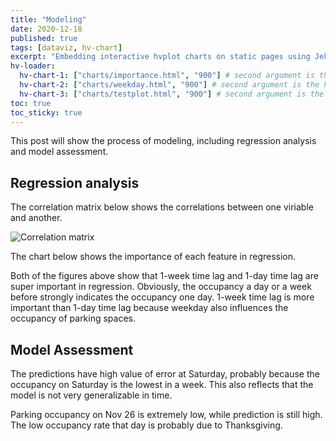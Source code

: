 ```yaml
---
title: "Modeling"
date: 2020-12-18
published: true
tags: [dataviz, hv-chart]
excerpt: "Embedding interactive hvplot charts on static pages using Jekyll."
hv-loader:
  hv-chart-1: ["charts/importance.html", "900"] # second argument is the height
  hv-chart-2: ["charts/weekday.html", "900"] # second argument is the height
  hv-chart-3: ["charts/testplot.html", "900"] # second argument is the height
toc: true
toc_sticky: true
---
```


This post will show the process of modeling, including regression analysis and model assessment.

## Regression analysis

The correlation matrix below shows the correlations between one viriable and another.

![Correlation matrix]({{site.url}}{{site.baseurl}}/assets/images/correlationmatrix.png)

The chart below shows the importance of each feature in regression.

<div id="hv-chart-1"></div>

Both of the figures above show that 1-week time lag and 1-day time lag are super important in regression. Obviously, the occupancy a day or a week before strongly indicates the occupancy one day. 1-week time lag is more important than 1-day time lag because weekday also influences the occupancy of parking spaces.

## Model Assessment

The predictions have high value of error at Saturday, probably because the occupancy on Saturday is the lowest in a week. This also reflects that the model is not very generalizable in time.

<div id="hv-chart-2"></div>

Parking occupancy on Nov 26 is extremely low, while prediction is still high. The low occupancy rate that day is probably due to Thanksgiving.

<div id="hv-chart-3"></div>